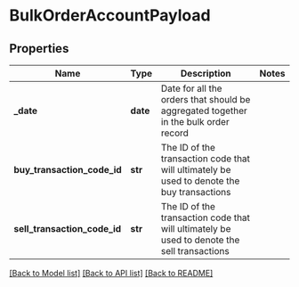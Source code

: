 # BulkOrderAccountPayload

## Properties
Name | Type | Description | Notes
------------ | ------------- | ------------- | -------------
**_date** | **date** | Date for all the orders that should be aggregated together in the bulk order record | 
**buy_transaction_code_id** | **str** | The ID of the transaction code that will ultimately be used to denote the buy transactions | 
**sell_transaction_code_id** | **str** | The ID of the transaction code that will ultimately be used to denote the sell transactions | 

[[Back to Model list]](../README.md#documentation-for-models) [[Back to API list]](../README.md#documentation-for-api-endpoints) [[Back to README]](../README.md)


